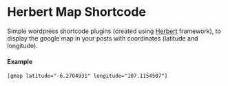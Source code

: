 # Herbert Map Shortcode

Simple wordpress shortcode plugins (created using [Herbert](https://github.com/imbarbudiman/herbert-map-short "Herbert Map Shortcode On Github") framework), to display the google map in your posts with coordinates (latitude and longitude).

#### Example
```
[gmap latitude="-6.2704931" longitude="107.1154507"]

```